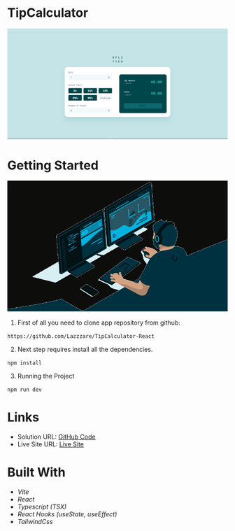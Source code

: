 # TipCalculator

  <img src="./src/assets/Readme1.PNG" alt="First Image">

# Getting Started

![.gif](/src/assets/gif.gif)

1. First of all you need to clone app repository from github:

```
https://github.com/Lazzzare/TipCalculator-React
```

2. Next step requires install all the dependencies.

```
npm install
```

3. Running the Project

```
npm run dev
```

# Links

- Solution URL: [GitHub Code](https://github.com/Lazzzare/TipCalculator-React)
- Live Site URL: [Live Site](https://tip-calculator-reacttsx.netlify.app/)

# Built With

- _Vite_
- _React_
- _Typescript (TSX)_
- _React Hooks (useState, useEffect)_
- _TailwindCss_
